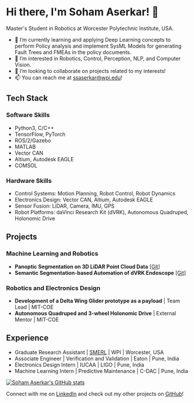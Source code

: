 
# Hi there, I'm Soham Aserkar! 👋
Master's Student in Robotics at Worcester Polytechnic Institute, USA.

- 🌱 I’m currently learning and applying Deep Learning concepts to perform Policy analysis and implement SysML Models for generating Fault Trees and FMEAs in the policy documents.
- 👀 I’m interested in Robotics, Control, Perception, NLP, and Computer Vision.
- 💞️ I’m looking to collaborate on projects related to my interests!
- 📫 You can reach me at ssaserkar@wpi.edu!

## Tech Stack

### Software Skills
- Python3, C/C++
- TensorFlow, PyTorch
- ROS/2/Gazebo
- MATLAB
- Vector CAN
- Altium, Autodesk EAGLE
- COMSOL

### Hardware Skills
- Control Systems: Motion Planning, Robot Control, Robot Dynamics
- Electronics Design: Vector CAN, Altium, Autodesk EAGLE
- Sensor Fusion: LiDAR, Camera, IMU, GPS
- Robot Platforms: daVinci Research Kit (dVRK), Autonomous Quadruped, Holonomic Drive

## Projects

### Machine Learning and Robotics
- **Panoptic Segmentation on 3D LiDAR Point Cloud Data** [[Git]](https://github.com/ssaserkar/Panoptic_Segmentation_RangeNet_MaskRCNN)
- **Semantic Segmentation-based Automation of dVRK Endoscope** [[Git]](https://github.com/ssaserkar/Endoscope_Automation_Semantic_Segmentation)

### Robotics and Electronics Design
- **Development of a Delta Wing Glider prototype as a payload** | Team Lead | MIT-COE
- **Autonomous Quadruped and 3-wheel Holonomic Drive** | External Mentor | MIT-COE

## Experience
- Graduate Research Assistant | [SMERL](https://wp.wpi.edu/smerl/) | WPI | Worcester, USA
- Associate Engineer | Verification and Validation | Eaton | Pune, India
- Electronics Design Intern | IUCAA | LIGO | Pune, India
- Machine Learning Intern | Predictive Maintenance | C-DAC | Pune, India

[![Soham Aserkar's GitHub stats](https://github-readme-stats.vercel.app/api?username=ssaserkar&show_icons=true&theme=radical)](https://github.com/ssaserkar)

Connect with me on [LinkedIn](https://www.linkedin.com/in/ssaserkar/) and check out my other projects on [GitHub](https://github.com/ssaserkar)!
